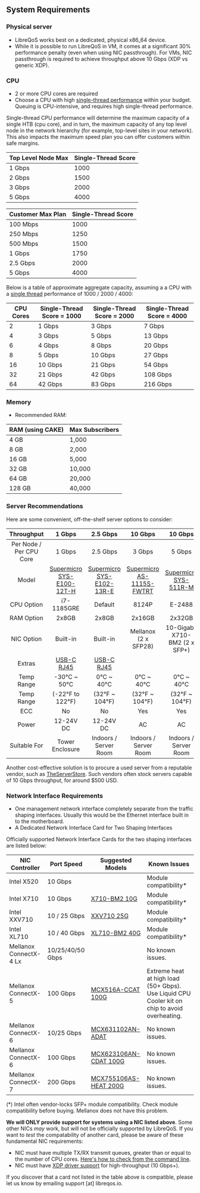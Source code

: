 ## System Requirements
### Physical server
* LibreQoS works best on a dedicated, physical x86_64 device.
* While it is possible to run LibreQoS in  VM, it comes at a significant 30% performance penalty (even when using NIC passthrough). For VMs, NIC passthrough is required to achieve throughput above 10 Gbps (XDP vs generic XDP).

### CPU
* 2 or more CPU cores are required
* Choose a CPU with high [single-thread performance](https://www.cpubenchmark.net/singleThread.html#server-thread) within your budget. Queuing is CPU-intensive, and requires high single-thread performance.

Single-thread CPU performance will determine the maximum capacity of a single HTB (cpu core), and in turn, the maximum capacity of any top level node in the network hierarchy (for example, top-level sites in your network). This also impacts the maximum speed plan you can offer customers within safe margins.

| Top Level Node Max  | Single-Thread Score      |
| --------------------| ------------------------ |
| 1 Gbps              | 1000                     |
| 2 Gbps              | 1500                     |
| 3 Gbps              | 2000                     |
| 5 Gbps              | 4000                     |

| Customer Max Plan   | Single-Thread Score      |
| --------------------| ------------------------ |
| 100 Mbps            | 1000                     |
| 250 Mbps            | 1250                     |
| 500 Mbps            | 1500                     |
| 1 Gbps              | 1750                     |
| 2.5 Gbps            | 2000                     |
| 5 Gbps              | 4000                     |

Below is a table of approximate aggregate capacity, assuming a a CPU with a [single thread](https://www.cpubenchmark.net/singleThread.html#server-thread) performance of 1000 / 2000 / 4000:

| CPU Cores | Single-Thread Score = 1000 | Single-Thread Score = 2000 | Single-Thread Score = 4000 |
|-----------|----------------------------|----------------------------|----------------------------|
| 2         | 1 Gbps                     | 3 Gbps                     | 7 Gbps                     |
| 4         | 3 Gbps                     | 5 Gbps                     | 13 Gbps                    |
| 6         | 4 Gbps                     | 8 Gbps                     | 20 Gbps                    |
| 8         | 5 Gbps                     | 10 Gbps                    | 27 Gbps                    |
| 16        | 10 Gbps                    | 21 Gbps                    | 54 Gbps                    |
| 32        | 21 Gbps                    | 42 Gbps                    | 108 Gbps                   |
| 64        | 42 Gbps                    | 83 Gbps                    | 216 Gbps                   |

### Memory
* Recommended RAM:

| RAM (using CAKE) | Max Subscribers |
| ---------------- | --------------- |
| 4 GB             | 1,000           |
| 8 GB             | 2,000           |
| 16 GB            | 5,000           | 
| 32 GB            | 10,000          |
| 64 GB            | 20,000          |
| 128 GB           | 40,000          |

### Server Recommendations
Here are some convenient, off-the-shelf server options to consider:

|        Throughput       |                                                    1 Gbps                                                   |                                                      2.5 Gbps                                                      |                                                       10 Gbps                                                       |                                          10 Gbps                                          |                                                                                                  10 Gbps                                                                                                 |                                                       25 Gbps                                                       | 50 Gbps                                                                                          |
|:-----------------------:|:-----------------------------------------------------------------------------------------------------------:|:------------------------------------------------------------------------------------------------------------------:|:-------------------------------------------------------------------------------------------------------------------:|:-----------------------------------------------------------------------------------------:|:--------------------------------------------------------------------------------------------------------------------------------------------------------------------------------------------------------:|:-------------------------------------------------------------------------------------------------------------------:|--------------------------------------------------------------------------------------------------|
| Per Node / Per CPU Core | 1 Gbps                                                                                                      | 2.5 Gbps                                                                                                           | 3 Gbps                                                                                                              | 5 Gbps                                                                                    | 5 Gbps                                                                                                                                                                                                   | 3 Gbps                                                                                                              | 3 Gbps                                                                                           |
| Model                   | [Supermicro SYS-E100-12T-H](https://store.supermicro.com/us_en/iot-edge-compact-system-sys-e100-12t-h.html) | [Supermicro SYS-E102-13R-E](https://store.supermicro.com/us_en/compact-embedded-iot-i5-1350pe-sys-e102-13r-e.html) | [Supermicro AS-1115S-FWTRT](https://store.supermicro.com/us_en/1u-amd-epyc-8004-compact-server-as-1115s-fwtrt.html) | [Supermicro SYS-511R-M](https://store.supermicro.com/us_en/mainstream-1u-sys-511r-m.html) | [Dell PowerEdge R260](https://www.dell.com/en-us/shop/dell-poweredge-servers/new-poweredge-r260-rack-server/spd/poweredge-r260/pe_r260_tm_vi_vp_sb?configurationid=2cd33e43-57a3-4f82-aa72-9d5f45c9e24c) | [Supermicro AS-1115S-FWTRT](https://store.supermicro.com/us_en/1u-amd-epyc-8004-compact-server-as-1115s-fwtrt.html) | [Supermicro AS-1015SV-WTNRT](https://store.supermicro.com/us_en/1u-amd-wio-as-1015sv-wtnrt.html) |
| CPU Option              | i7-1185GRE                                                                                                  | Default                                                                                                            | 8124P                                                                                                               | E-2488                                                                                    | E-2456                                                                                                                                                                                                   | 8534P                                                                                                               | 8534P                                                                                            |
| RAM Option              | 2x8GB                                                                                                       | 2x8GB                                                                                                              | 2x16GB                                                                                                              | 2x32GB                                                                                    | 2x32GB                                                                                                                                                                                                   | 4x16GB                                                                                                              | 2x64GB                                                                                           |
| NIC Option              | Built-in                                                                                                    | Built-in                                                                                                           | Mellanox (2 x SFP28)                                                                                                | 10-Gigabit X710-BM2 (2 x SFP+)                                                            | Intel X710-T2L (2 x 10G RJ45)                                                                                                                                                                            | Mellanox (2 x SFP28)                                                                                                | Mellanox 100-Gigabit (2 x QSFP56)                                                                |
| Extras                  | [USB-C RJ45](https://www.amazon.com/Anker-Ethernet-PowerExpand-Aluminum-Portable/dp/B08CK9X9Z8/)            | [USB-C RJ45](https://www.amazon.com/Anker-Ethernet-PowerExpand-Aluminum-Portable/dp/B08CK9X9Z8/)                   |                                                                                                                     |                                                                                           |                                                                                                                                                                                                          |                                                                                                                     |                                                                                                  |
| Temp Range              | -30°C ~ 50°C                                                                                                | 0°C ~ 40°C                                                                                                         | 0°C ~ 40°C                                                                                                          | 0°C ~ 40°C                                                                                | 5–40°C                                                                                                                                                                                                   | 0°C ~ 40°C                                                                                                          | 0°C ~ 40°C                                                                                       |
| Temp Range              | (-22°F to 122°F)                                                                                            | (32°F ~ 104°F)                                                                                                     | (32°F ~ 104°F)                                                                                                      | (32°F ~ 104°F)                                                                            | (41–104°F)                                                                                                                                                                                               | (32°F ~ 104°F)                                                                                                      | (32°F ~ 104°F)                                                                                   |
| ECC                     | No                                                                                                          | No                                                                                                                 | Yes                                                                                                                 | Yes                                                                                       | Yes                                                                                                                                                                                                      | Yes                                                                                                                 | Yes                                                                                              |
| Power                   | 12-24V DC                                                                                                   | 12-24V DC                                                                                                          | AC                                                                                                                  | AC                                                                                        | AC                                                                                                                                                                                                       | AC                                                                                                                  | AC                                                                                               |
| Suitable For            | Tower Enclosure                                                                                             | Indoors / Server Room                                                                                              | Indoors / Server Room                                                                                               | Indoors / Server Room                                                                     | Indoors / Server Room                                                                                                                                                                                    | Indoors / Server Room                                                                                               | Indoors / Server Room                                                                            |

Another cost-effective solution is to procure a used server from a reputable vendor, such as [TheServerStore](https://www.theserverstore.com/).
Such vendors often stock servers capable of 10 Gbps throughput, for around $500 USD.

### Network Interface Requirements
* One management network interface completely separate from the traffic shaping interfaces. Usually this would be the Ethernet interface built in to the motherboard.
* A Dedicated Network Interface Card for Two Shaping Interfaces

Officially supported Network Interface Cards for the two shaping interfaces are listed below:

| NIC Controller         | Port Speed       | Suggested Models                                                                        | Known Issues                                                                                  |
|------------------------|------------------|-----------------------------------------------------------------------------------------|-----------------------------------------------------------------------------------------------|
| Intel X520             | 10 Gbps          |                                                                                         | Module compatibility*                                                                         |
| Intel X710             | 10 Gbps          | [X710-BM2 10G]( https://www.fs.com/products/75600.html?now_cid=4253)                    | Module compatibility*                                                                         |
| Intel XXV710           | 10 / 25 Gbps     | [XXV710 25G](https://www.fs.com/products/75604.html?attribute=67774&id=1709896)         | Module compatibility*                                                                         |
| Intel XL710            | 10 / 40 Gbps     | [XL710-BM2 40G](https://www.fs.com/products/75604.html?attribute=67774&id=1709896 )     | Module compatibility*                                                                         |
| Mellanox ConnectX-4 Lx | 10/25/40/50 Gbps |                                                                                         | No known issues.                                                                              |
| Mellanox ConnectX-5    | 100 Gbps         | [MCX516A-CCAT 100G](https://www.fs.com/products/119647.html?attribute=67743&id=3746410) | Extreme heat at high load (50+ Gbps). Use Liquid CPU Cooler kit on chip to avoid overheating. |
| Mellanox ConnectX-6    | 10/25 Gbps       | [MCX631102AN-ADAT](https://www.fs.com/products/212177.html?now_cid=4014)                | No known issues.                                                                              |
| Mellanox ConnectX-6    | 100 Gbps         | [MCX623106AN-CDAT 100G](https://www.fs.com/products/119646.html?now_cid=4014)           | No known issues.                                                                              |
| Mellanox ConnectX-7    | 200 Gbps         | [MCX755106AS-HEAT 200G](https://www.fs.com/products/242589.html?now_cid=4014)           | No known issues.                                                                              |

(*) Intel often vendor-locks SFP+ module compatibility. Check module compatibility before buying. Mellanox does not have this problem.

**We will ONLY provide support for systems using a NIC listed above**. Some other NICs *may* work, but will not be officially supported by LibreQoS. If you want to *test* the compatability of another card, please be aware of these fundamental NIC requirements:
  * NIC must have multiple TX/RX transmit queues, greater than or equal to the number of CPU cores. [Here's how to check from the command line](https://serverfault.com/questions/772380/how-to-tell-if-nic-has-multiqueue-enabled).
  * NIC must have [XDP driver support](https://github.com/xdp-project/xdp-project/blob/master/areas/drivers/README.org) for high-throughput (10 Gbps+).

If you discover that a card not listed in the table above is compatible, please let us know by emailing support [at] libreqos.io.
